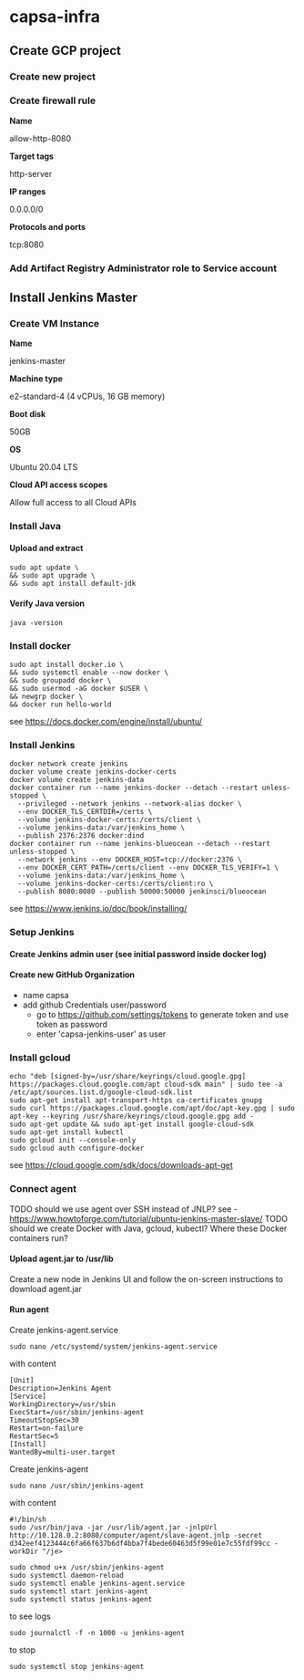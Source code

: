 # capsa-infra

## Create GCP project

###  Create new project 

###  Create firewall rule 

**Name**

allow-http-8080

**Target tags**

http-server

**IP ranges**

0.0.0.0/0

**Protocols and ports**

tcp:8080 

### Add Artifact Registry Administrator role to Service account

## Install Jenkins Master

### Create VM Instance

**Name**

jenkins-master

**Machine type**

e2-standard-4 (4 vCPUs, 16 GB memory)

**Boot disk**

50GB

**OS**

Ubuntu 20.04 LTS

**Cloud API access scopes**

Allow full access to all Cloud APIs

### Install Java
#### Upload and extract
```
sudo apt update \
&& sudo apt upgrade \
&& sudo apt install default-jdk
```
#### Verify Java version
```
java -version
```
### Install docker
```
sudo apt install docker.io \
&& sudo systemctl enable --now docker \
&& sudo groupadd docker \
&& sudo usermod -aG docker $USER \
&& newgrp docker \
&& docker run hello-world 
```
see https://docs.docker.com/engine/install/ubuntu/

### Install Jenkins
```
docker network create jenkins
docker volume create jenkins-docker-certs
docker volume create jenkins-data
docker container run --name jenkins-docker --detach --restart unless-stopped \
  --privileged --network jenkins --network-alias docker \
  --env DOCKER_TLS_CERTDIR=/certs \
  --volume jenkins-docker-certs:/certs/client \
  --volume jenkins-data:/var/jenkins_home \
  --publish 2376:2376 docker:dind 
docker container run --name jenkins-blueocean --detach --restart unless-stopped \
  --network jenkins --env DOCKER_HOST=tcp://docker:2376 \
  --env DOCKER_CERT_PATH=/certs/client --env DOCKER_TLS_VERIFY=1 \
  --volume jenkins-data:/var/jenkins_home \
  --volume jenkins-docker-certs:/certs/client:ro \
  --publish 8080:8080 --publish 50000:50000 jenkinsci/blueocean
```
see https://www.jenkins.io/doc/book/installing/

### Setup Jenkins

#### Create Jenkins admin user (see initial password inside docker log)

#### Create new GitHub Organization

- name capsa
- add github Credentials user/password 
    - go to https://github.com/settings/tokens to generate token and use token as password
    - enter 'capsa-jenkins-user' as user

### Install gcloud

```
echo "deb [signed-by=/usr/share/keyrings/cloud.google.gpg] https://packages.cloud.google.com/apt cloud-sdk main" | sudo tee -a /etc/apt/sources.list.d/google-cloud-sdk.list
sudo apt-get install apt-transport-https ca-certificates gnupg
sudo curl https://packages.cloud.google.com/apt/doc/apt-key.gpg | sudo apt-key --keyring /usr/share/keyrings/cloud.google.gpg add -
sudo apt-get update && sudo apt-get install google-cloud-sdk
sudo apt-get install kubectl
sudo gcloud init --console-only
sudo gcloud auth configure-docker
```
see https://cloud.google.com/sdk/docs/downloads-apt-get

### Connect agent

TODO should we use agent over SSH instead of JNLP? see - https://www.howtoforge.com/tutorial/ubuntu-jenkins-master-slave/
TODO should we create Docker with Java, gcloud, kubectl? Where these Docker containers run?

#### Upload agent.jar to /usr/lib

Create a new node in Jenkins UI and follow the on-screen instructions to download agent.jar

#### Run agent
Create jenkins-agent.service
```
sudo nano /etc/systemd/system/jenkins-agent.service
```
with content
```
[Unit]
Description=Jenkins Agent
[Service]
WorkingDirectory=/usr/sbin
ExecStart=/usr/sbin/jenkins-agent
TimeoutStopSec=30
Restart=on-failure
RestartSec=5
[Install]
WantedBy=multi-user.target
```
Create jenkins-agent
```
sudo nano /usr/sbin/jenkins-agent
```
with content
```
#!/bin/sh
sudo /usr/bin/java -jar /usr/lib/agent.jar -jnlpUrl http://10.128.0.2:8080/computer/agent/slave-agent.jnlp -secret d342eef4123444c6fa66f637b6df4bba7f4bede60463d5f99e01e7c55fdf99cc -workDir "/je>
```

```
sudo chmod u+x /usr/sbin/jenkins-agent
sudo systemctl daemon-reload
sudo systemctl enable jenkins-agent.service
sudo systemctl start jenkins-agent
sudo systemctl status jenkins-agent
```
to see logs
```
sudo journalctl -f -n 1000 -u jenkins-agent
```
to stop
```
sudo systemctl stop jenkins-agent
```


